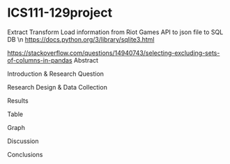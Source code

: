 # ICS111-129project
Extract Transform Load information from Riot Games API to json file to SQL DB \n
https://docs.python.org/3/library/sqlite3.html

https://stackoverflow.com/questions/14940743/selecting-excluding-sets-of-columns-in-pandas
Abstract


Introduction & Research Question


Research Design & Data Collection


Results


Table


Graph


Discussion


Conclusions
